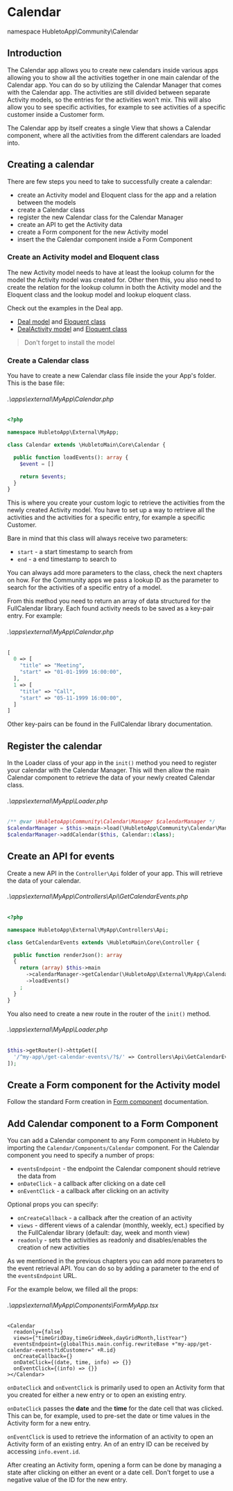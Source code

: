 # Calendar

namespace HubletoApp\Community\Calendar

## Introduction

The Calendar app allows you to create new calendars inside various apps allowing you to show all the activities together in one main calendar of the Calendar app. You can do so by utilizing the Calendar Manager that comes with the Calendar app. The activities are still divided between separate Activity models, so the entries for the activities won't mix. This will also allow you to see specific activities, for example to see activities of a specific customer inside a Customer form.

The Calendar app by itself creates a single View that shows a Calendar component, where all the activities from the different calendars are loaded into.

## Creating a calendar

There are few steps you need to take to successfully create a calendar:

- create an Activity model and Eloquent class for the app and a relation between the models
- create a Calendar class
- register the new Calendar class for the Calendar Manager
- create an API to get the Activity data
- create a Form component for the new Activity model
- insert the the Calendar component inside a Form Component

### Create an Activity model and Eloquent class

The new Activity model needs to have at least the lookup column for the model the Activity model was created for. Other then this, you also need to create the relation for the lookup column in both the Activity model and the Eloquent class and the lookup model and lookup eloquent class.

Check out the examples in the Deal app.

- [Deal model](https://github.com/hubleto/main/blob/main/apps/community/Deals/Models/Deal.php) and [Eloquent class](https://github.com/hubleto/main/blob/main/apps/community/Deals/Models/RecordManagers/Deal.php)
- [DealActivity model](https://github.com/hubleto/main/blob/main/apps/community/Deals/Models/DealActivity.php) and [Eloquent class](https://github.com/hubleto/main/blob/main/apps/community/Deals/Models/RecordManagers/DealActivity.php)

> Don't forget to install the model

### Create a Calendar class

You have to create a new Calendar class file inside the your App's folder. This is the base file:

###### .\apps\external\MyApp\Calendar.php

```php
<?php

namespace HubletoApp\External\MyApp;

class Calendar extends \HubletoMain\Core\Calendar {

  public function loadEvents(): array {
    $event = []

    return $events;
  }
}
```

This is where you create your custom logic to retrieve the activities from the newly created Activity model. You have to set up a way to retrieve all the activities and the activities for a specific entry, for example a specific Customer.

Bare in mind that this class will always receive two parameters:

- `start` - a start timestamp to search from
- `end` - a end timestamp to search to

You can always add more parameters to the class, check the next chapters on how. For the Community apps we pass a lookup ID as the parameter to search for the activities of a specific entry of a model.

From this method you need to return an array of data structured for the FullCalendar library. Each found activity needs to be saved as a key-pair entry. For example:

###### .\apps\external\MyApp\Calendar.php

```php
[
  0 => [
    "title" => "Meeting",
    "start" => "01-01-1999 16:00:00",
  ],
  1 => [
    "title" => "Call",
    "start" => "05-11-1999 16:00:00",
  ]
]
```

Other key-pairs can be found in the FullCalendar library documentation.

## Register the calendar

In the Loader class of your app in the `init()` method you need to register your calendar with the Calendar Manager. This will then allow the main Calendar component to retrieve the data of your newly created Calendar class.

###### .\apps\external\MyApp\Loader.php

```php
/** @var \HubletoApp\Community\Calendar\Manager $calendarManager */
$calendarManager = $this->main->load(\HubletoApp\Community\Calendar\Manager::class);
$calendarManager->addCalendar($this, Calendar::class);
```

## Create an API for events

Create a new API in the `Controller\Api` folder of your app. This will retrieve the data of your calendar.

###### .\apps\external\MyApp\Controllers\Api\GetCalendarEvents.php

```php
<?php

namespace HubletoApp\External\MyApp\Controllers\Api;

class GetCalendarEvents extends \HubletoMain\Core\Controller {

  public function renderJson(): array
  {
    return (array) $this->main
      ->calendarManager->getCalendar(\HubletoApp\External\MyApp\Calendar::class)
      ->loadEvents()
    ;
  }
}
```

You also need to create a new route in the router of the `init()` method.

###### .\apps\external\MyApp\Loader.php

```php
$this->getRouter()->httpGet([
  '/^my-app\/get-calendar-events\/?$/' => Controllers\Api\GetCalendarEvents::class,
]);
```

## Create a Form component for the Activity model

Follow the standard Form creation in [Form component](./../../advanced-development/customizing-ui/forms.md) documentation.

## Add Calendar component to a Form Component

You can add a Calendar component to any Form component in Hubleto by importing the `Calendar/Components/Calendar` component.
For the Calendar component you need to specify a number of props:

- `eventsEndpoint` - the endpoint the Calendar component should retrieve the data from
- `onDateClick` - a callback after clicking on a date cell
- `onEventClick` - a callback after clicking on an activity

Optional props you can specify:

- `onCreateCallback` - a callback after the creation of an activity
- `views` - different views of a calendar (monthly, weekly, ect.) specified by the FullCalendar library (default: day, week and month view)
- `readonly` - sets the activities as readonly and disables/enables the creation of new activities

As we mentioned in the previous chapters you can add more parameters to the event retrieval API. You can do so by adding a parameter to the end of the `eventsEndpoint` URL.

For the example below, we filled all the props:

###### .\apps\external\MyApp\Components\FormMyApp.tsx

```tsx
<Calendar
  readonly={false}
  views={"timeGridDay,timeGridWeek,dayGridMonth,listYear"}
  eventsEndpoint={globalThis.main.config.rewriteBase +"my-app/get-calendar-events?idCustomer=" +R.id}
  onCreateCallback={}
  onDateClick={(date, time, info) => {}}
  onEventClick={(info) => {}}
></Calendar>
```

`onDateClick` and `onEventClick` is primarily used to open an Activity form that you created for either a new entry or to open an existing entry.

`onDateClick` passes the **date** and the **time** for the date cell that was clicked. This can be, for example, used to pre-set the date or time values in the Activity form for a new entry.

`onEventClick` is used to retrieve the information of an activity to open an Activity form of an existing entry. An of an entry ID can be received by accessing `info.event.id`.

After creating an Activity form, opening a form can be done by managing a state after clicking on either an event or a date cell. Don't forget to use a negative value of the ID for the new entry.